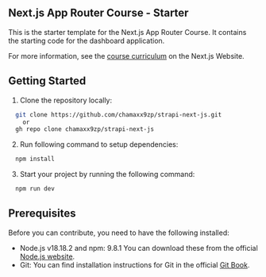 ## Next.js App Router Course - Starter

This is the starter template for the Next.js App Router Course. It contains the starting code for the dashboard application.

For more information, see the [course curriculum](https://nextjs.org/learn) on the Next.js Website.

## Getting Started


1. Clone the repository locally:

```bash
  git clone https://github.com/chamaxx9zp/strapi-next-js.git
    or
  gh repo clone chamaxx9zp/strapi-next-js
```

2. Run following command to setup dependencies:

```bash
  npm install
```

3. Start your project by running the following command:

```bash
  npm run dev
```


## Prerequisites

Before you can contribute, you need to have the following installed:

- Node.js v18.18.2 and npm: 9.8.1 You can download these from the official [Node.js website](https://nodejs.org/).
- Git: You can find installation instructions for Git in the official [Git Book](https://git-scm.com/book/en/v2/Getting-Started-Installing-Git).
